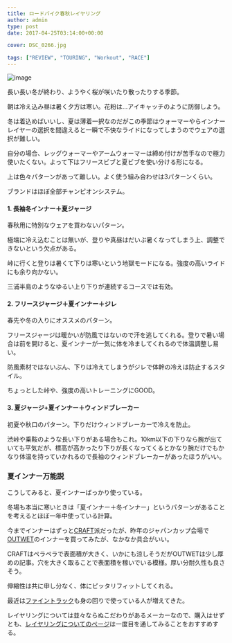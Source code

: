 ```yaml
---
title: ロードバイク春秋レイヤリング
author: admin
type: post
date: 2017-04-25T03:14:00+00:00

cover: DSC_0266.jpg

tags: ["REVIEW", "TOURING", "Workout", "RACE"]
---
```


![image](./DSC_0266.jpg)

長い長い冬が終わり、ようやく桜が咲いたり散ったりする季節。

朝は冷え込み昼は暑く夕方は寒い。花粉は…アイキャッチのように防御しよう。

冬は着込めばいいし、夏は薄着一択なのだがこの季節はウォーマーやらインナーレイヤーの選択を間違えると一瞬で不快なライドになってしまうのでウェアの選択が難しい。

自分の場合、レッグウォーマーやアームウォーマーは締め付けが苦手なので極力使いたくない。よって下はフリースビブと夏ビブを使い分ける形になる。

上は色々パターンがあって難しい。よく使う組み合わせは3パターンくらい。

ブランドはほぼ全部チャンピオンシステム。

#### 1. 長袖冬インナー＋夏ジャージ

春秋用に特別なウェアを買わないパターン。

極端に冷え込むことは無いが、登りや真昼はだいぶ暑くなってしまう上、調整できないという欠点がある。

峠に行くと登りは暑くて下りは寒いという地獄モードになる。強度の高いライドにも余り向かない。

三浦半島のようなゆるい上り下りが連続するコースでは有効。

#### 2. フリースジャージ＋夏インナー＋ジレ

春先や冬の入りにオススメのパターン。

フリースジャージは暖かいが防風ではないので汗を逃してくれる。登りで暑い場合は前を開けると、夏インナーが一気に体を冷ましてくれるので体温調整し易い。

防風素材ではないぶん、下りは冷えてしまうがジレで体幹の冷えは防止するスタイル。

ちょっとした峠や、強度の高いトレーニングにGOOD。

<LinkBox isAmazonLink url="https://www.amazon.co.jp/dp/B001XYBXU8/" />

#### 3. 夏ジャージ+夏インナー＋ウィンドブレーカー

初夏や秋口のパターン。下りだけウィンドブレーカーで冷えを防止。

渋峠や乗鞍のような長い下りがある場合もこれ。10km以下の下りなら腕が出ていても平気だが、標高が高かったり下りが長くなってくるとかなり腕だけでもかなり体温を持っていかれるので長袖のウィンドブレーカーがあったほうがいい。

<LinkBox isAmazonLink url="https://www.amazon.co.jp/dp/B00K71I28Y/" />

### 夏インナー万能説

こうしてみると、夏インナーばっかり使っている。

冬場も本当に寒いときは「夏インナー＋冬インナー」というパターンがあることを考えるとほぼ一年中使っている計算。

今までインナーはずっと<a href="http://amzn.to/2pdIIBV" target="_blank">CRAFT</a>派だったが、昨年のジャパンカップ会場で<a href="http://amzn.to/2pdHOVM" target="_blank">OUTWET</a>のインナーを買ってみたが、なかなか具合がいい。

CRAFTはペラペラで表面積が大きく、いかにも涼しそうだがOUTWETは少し厚めの記事。穴を大きく取ることで表面積を稼いでいる模様。厚い分耐久性も良さそう。

伸縮性は共に申し分なく、体にピッタリフィットしてくれる。

最近は<a href="http://amzn.to/2p0yhTr" target="_blank">ファイントラック</a>も身の回りで使っている人が増えてきた。

レイヤリングについては並々ならぬこだわりがあるメーカーなので、購入はせずとも、<a href="https://www.finetrack.com/products/" target="_blank">レイヤリングについてのページ</a>は一度目を通してみることをおすすめする。

<LinkBox isAmazonLink url="https://www.amazon.co.jp/dp/B00UBHC3WU/" />
